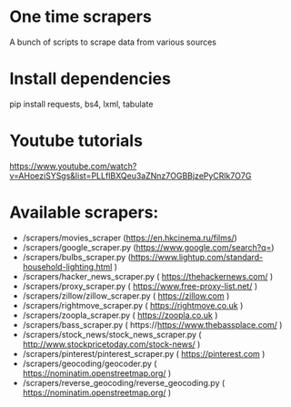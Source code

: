 # One time scrapers
A bunch of scripts to scrape data from various sources

# Install dependencies
pip install requests, bs4, lxml, tabulate

# Youtube tutorials
https://www.youtube.com/watch?v=AHoeziSYSgs&list=PLLfIBXQeu3aZNnz7OGBBjzePyCRlk7O7G

# Available scrapers:
 - /scrapers/movies_scraper (https://en.hkcinema.ru/films/)
 - /scrapers/google_scraper.py (https://www.google.com/search?q=)
 - /scrapers/bulbs_scraper.py (https://www.lightup.com/standard-household-lighting.html )
 - /scrapers/hacker_news_scraper.py ( https://thehackernews.com/ )
 - /scrapers/proxy_scraper.py ( https://www.free-proxy-list.net/ )
 - /scrapers/zillow/zillow_scraper.py ( https://zillow.com )
 - /scrapers/rightmove_scraper.py ( https://rightmove.co.uk )
 - /scrapers/zoopla_scraper.py ( https://zoopla.co.uk )
 - /scrapers/bass_scraper.py ( https://https://www.thebassplace.com/ )
 - /scrapers/stock_news/stock_news_scraper.py ( http://www.stockpricetoday.com/stock-news/ )
 - /scrapers/pinterest/pinterest_scraper.py ( https://pinterest.com )
 - /scrapers/geocoding/geocoder.py ( https://nominatim.openstreetmap.org/ )
 - /scrapers/reverse_geocoding/reverse_geocoding.py ( https://nominatim.openstreetmap.org/ )
